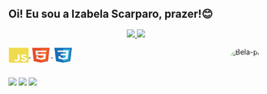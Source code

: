 ## Oi! Eu sou a Izabela Scarparo, prazer!😊

<div align="center">
  <a href="https://github.com/BelaScarparo">
  <img height="170em" src="https://github-readme-stats.vercel.app/api?username=BelaScarparo&show_icons=true&theme=dracula&include_all_commits=true&count_private=true"/>
  <img height="170em" src="https://github-readme-stats.vercel.app/api/top-langs/?username=BelaScarparo&layout=compact&langs_count=7&theme=dracula"/>
</div>
<div style="display: inline_block"><br>
  <img align="center" alt="Bela-Js" height="30" width="40" src="https://raw.githubusercontent.com/devicons/devicon/master/icons/javascript/javascript-plain.svg">
  <img align="center" alt="Bela-HTML" height="30" width="40" src="https://raw.githubusercontent.com/devicons/devicon/master/icons/html5/html5-original.svg">
  <img align="center" alt="Bela-CSS" height="30" width="40" src="https://raw.githubusercontent.com/devicons/devicon/master/icons/css3/css3-original.svg">
  <img align="right" alt="Bela-pic" height="150" style="border-radius:50px;" src="https://media.discordapp.net/attachments/914945203314516098/928430761839849482/download20220103203105.png?width=369&height=369">
</div>

##

<div> 
  <a href="https://www.instagram.com/belascarparo/" target="_blank"><img src="https://img.shields.io/badge/-Instagram-%23E4405F?style=for-the-badge&logo=instagram&logoColor=white" target="_blank"></a>
  <a href = "mailto:belascarparo19@gmail.com"><img src="https://img.shields.io/badge/-Gmail-%23333?style=for-the-badge&logo=gmail&logoColor=white" target="_blank"></a>
  <a href="https://www.linkedin.com/in/izabela-scarparo-53244a1a7/" target="_blank"><img src="https://img.shields.io/badge/-LinkedIn-%230077B5?style=for-the-badge&logo=linkedin&logoColor=white" target="_blank"></a> 
 
</div>
